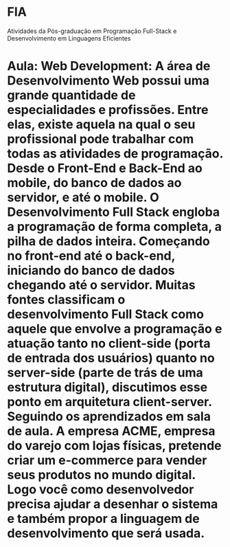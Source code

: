 # FIA
Atividades da Pós-graduação em Programação Full-Stack e Desenvolvimento em Linguagens Eficientes

# Aula: Web Development: A área de Desenvolvimento Web possui uma grande quantidade de especialidades e profissões. Entre elas, existe aquela na qual o seu profissional pode trabalhar com todas as atividades de programação. Desde o Front-End e Back-End ao mobile, do banco de dados ao servidor, e até o mobile. O Desenvolvimento Full Stack engloba a programação de forma completa, a pilha de dados inteira. Começando no front-end até o back-end, iniciando do banco de dados chegando até o servidor. Muitas fontes classificam o desenvolvimento Full Stack como aquele que envolve a programação e atuação tanto no client-side (porta de entrada dos usuários) quanto no server-side (parte de trás de uma estrutura digital), discutimos esse ponto em arquitetura client-server. Seguindo os aprendizados em sala de aula. A empresa ACME, empresa do varejo com lojas físicas, pretende criar um e-commerce para vender seus produtos no mundo digital. Logo você como desenvolvedor precisa ajudar a desenhar o sistema e também propor a linguagem de desenvolvimento que será usada.
